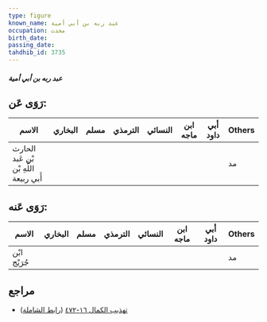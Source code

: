 ```yaml
---
type: figure
known_name: عبد ربه بن أبي أمية
occupation: محدث
birth_date:
passing_date:
tahdhib_id: 3735
---
```

##### عبد ربه بن أبي أمية

## رَوَى عَن:
| الاسم                                  | البخاري | مسلم | الترمذي | النسائي | ابن ماجه | أبي داود | Others |
| -------------------------------------- | ------- | ---- | ------- | ------- | -------- | -------- | ------ |
| الحارث بْن عَبد اللَّهِ بْن أَبي ربيعة |         |      |         |         |          |          | مد     |
## رَوَى عَنه:
| الاسم        | البخاري | مسلم | الترمذي | النسائي | ابن ماجه | أبي داود | Others |
| ------------ | ------- | ---- | ------- | ------- | -------- | -------- | ------ |
| ابْن جُرَيْج |         |      |         |         |          |          | مد     |
## مراجع
- [تهذيب الكمال ١٦-٤٧٢](obsidian://open?vault=Tahdhib-al-Kamal&file=Figures/٣٧٣٥-عبد%20ربه%20بن%20أبي%20أمية) ([رابط الشاملة](https://shamela.ws/book/3722/8465))